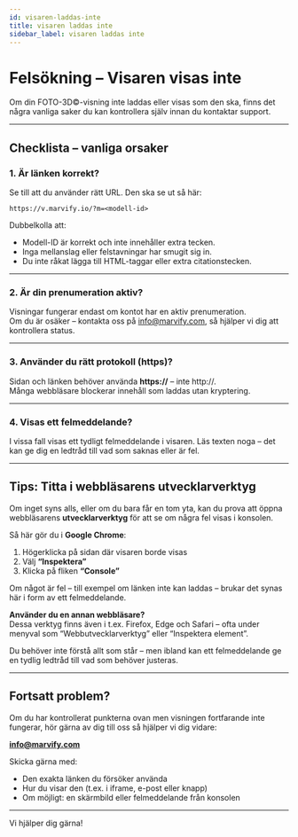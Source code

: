 ```yaml
---
id: visaren-laddas-inte
title: visaren laddas inte
sidebar_label: visaren laddas inte
---
```

# Felsökning – Visaren visas inte

Om din FOTO-3D©-visning inte laddas eller visas som den ska, finns det några vanliga saker du kan kontrollera själv innan du kontaktar support.

---

## Checklista – vanliga orsaker

### 1. **Är länken korrekt?**
Se till att du använder rätt URL. Den ska se ut så här:

```
https://v.marvify.io/?m=<modell-id>
```

Dubbelkolla att:
- Modell-ID är korrekt och inte innehåller extra tecken.
- Inga mellanslag eller felstavningar har smugit sig in.
- Du inte råkat lägga till HTML-taggar eller extra citationstecken.

---

### 2. **Är din prenumeration aktiv?**
Visningar fungerar endast om kontot har en aktiv prenumeration.  
Om du är osäker – kontakta oss på [info@marvify.com](mailto:info@marvify.com), så hjälper vi dig att kontrollera status.

---

### 3. **Använder du rätt protokoll (https)?**
Sidan och länken behöver använda **https://** – inte http://.  
Många webbläsare blockerar innehåll som laddas utan kryptering.

---

### 4. **Visas ett felmeddelande?**
I vissa fall visas ett tydligt felmeddelande i visaren. Läs texten noga – det kan ge dig en ledtråd till vad som saknas eller är fel.

---

## Tips: Titta i webbläsarens utvecklarverktyg

Om inget syns alls, eller om du bara får en tom yta, kan du prova att öppna webbläsarens **utvecklarverktyg** för att se om några fel visas i konsolen.

Så här gör du i **Google Chrome**:

1. Högerklicka på sidan där visaren borde visas
2. Välj **“Inspektera”**
3. Klicka på fliken **“Console”**

Om något är fel – till exempel om länken inte kan laddas – brukar det synas här i form av ett felmeddelande.

**Använder du en annan webbläsare?**  
Dessa verktyg finns även i t.ex. Firefox, Edge och Safari – ofta under menyval som “Webbutvecklarverktyg” eller “Inspektera element”.

Du behöver inte förstå allt som står – men ibland kan ett felmeddelande ge en tydlig ledtråd till vad som behöver justeras.

---

## Fortsatt problem?

Om du har kontrollerat punkterna ovan men visningen fortfarande inte fungerar, hör gärna av dig till oss så hjälper vi dig vidare:

**[info@marvify.com](mailto:info@marvify.com)**

Skicka gärna med:
- Den exakta länken du försöker använda
- Hur du visar den (t.ex. i iframe, e-post eller knapp)
- Om möjligt: en skärmbild eller felmeddelande från konsolen

---

Vi hjälper dig gärna!
